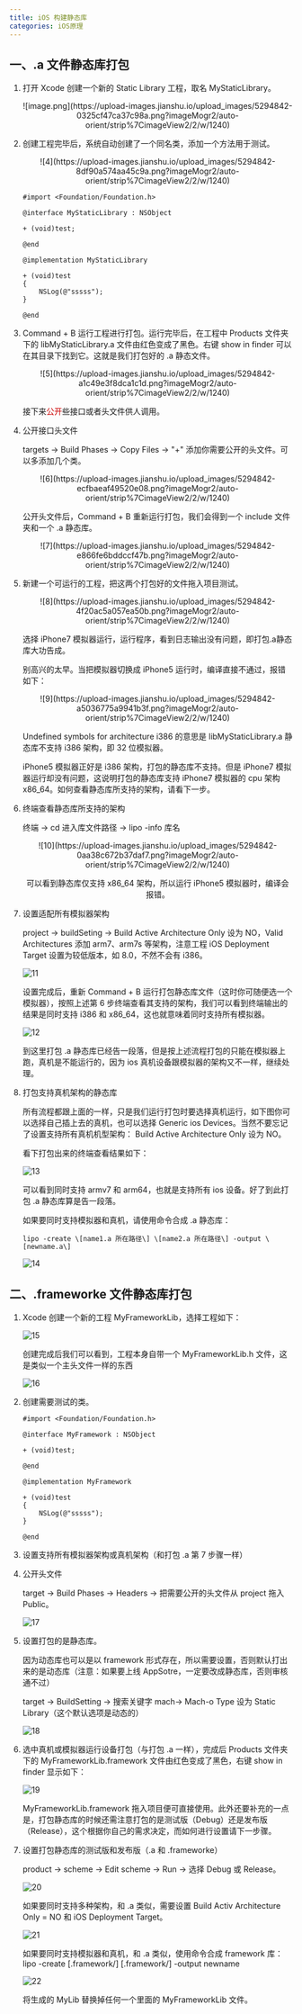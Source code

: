 ```yaml
---
title: iOS 构建静态库
categories: iOS原理
---
```


## 一、.a 文件静态库打包

1. 打开 Xcode 创建一个新的 Static Library 工程，取名 MyStaticLibrary。

	<center>
	![image.png](https://upload-images.jianshu.io/upload_images/5294842-0325cf47ca37c98a.png?imageMogr2/auto-orient/strip%7CimageView2/2/w/1240)
	</center>

2. 创建工程完毕后，系统自动创建了一个同名类，添加一个方法用于测试。

	<center>
	![4](https://upload-images.jianshu.io/upload_images/5294842-8df90a574aa45c9a.png?imageMogr2/auto-orient/strip%7CimageView2/2/w/1240)
	</center>

	```
	#import <Foundation/Foundation.h>
	
	@interface MyStaticLibrary : NSObject
	
	+ (void)test;
	
	@end
	
	@implementation MyStaticLibrary
	
	+ (void)test
	{
	    NSLog(@"sssss");
	}
	
	@end
	```

3. Command + B 运行工程进行打包。运行完毕后，在工程中 Products 文件夹下的 libMyStaticLibrary.a 文件由红色变成了黑色。右键 show in finder 可以在其目录下找到它。这就是我们打包好的 .a 静态文件。

	<center>
	![5](https://upload-images.jianshu.io/upload_images/5294842-a1c49e3f8dca1c1d.png?imageMogr2/auto-orient/strip%7CimageView2/2/w/1240)
	</center>

	接下来<font color=#cc0000>公开</font>些接口或者头文件供人调用。

4. 公开接口头文件

	targets -> Build Phases -> Copy Files -> "+" 添加你需要公开的头文件。可以多添加几个类。
	<center>
	![6](https://upload-images.jianshu.io/upload_images/5294842-ecfbaeaf49520e08.png?imageMogr2/auto-orient/strip%7CimageView2/2/w/1240)
	</center>

	公开头文件后，Command + B 重新运行打包，我们会得到一个 include 文件夹和一个 .a 静态库。
	
	<center>
	![7](https://upload-images.jianshu.io/upload_images/5294842-e866fe6bddccf47b.png?imageMogr2/auto-orient/strip%7CimageView2/2/w/1240)
	</center>

5. 新建一个可运行的工程，把这两个打包好的文件拖入项目测试。

	<center>
	![8](https://upload-images.jianshu.io/upload_images/5294842-4f20ac5a057ea50b.png?imageMogr2/auto-orient/strip%7CimageView2/2/w/1240)
	</center>

	选择 iPhone7 模拟器运行，运行程序，看到日志输出没有问题，即打包.a静态库大功告成。
	
	别高兴的太早。当把模拟器切换成 iPhone5 运行时，编译直接不通过，报错如下：
	
	<center>
	![9](https://upload-images.jianshu.io/upload_images/5294842-a5036775a9941b3f.png?imageMogr2/auto-orient/strip%7CimageView2/2/w/1240)
	</center>
		
	Undefined symbols for architecture i386 的意思是 libMyStaticLibrary.a 静态库不支持 i386 架构，即 32 位模拟器。
	
	iPhone5 模拟器正好是 i386 架构，打包的静态库不支持。但是 iPhone7 模拟器运行却没有问题，这说明打包的静态库支持 iPhone7 模拟器的 cpu 架构 x86\_64。如何查看静态库所支持的架构，请看下一步。

6. 终端查看静态库所支持的架构

	终端 -\> cd 进入库文件路径 -> lipo -info 库名
	
	<center>
	![10](https://upload-images.jianshu.io/upload_images/5294842-0aa38c672b37daf7.png?imageMogr2/auto-orient/strip%7CimageView2/2/w/1240)
	<center>
	
	可以看到静态库仅支持 x86\_64 架构，所以运行 iPhone5 模拟器时，编译会报错。

7. 设置适配所有模拟器架构

	project -> buildSeting -> Build Active Architecture Only 设为 NO，Valid Architectures 添加 arm7、arm7s 等架构，注意工程 iOS Deployment Target 设置为较低版本，如 8.0，不然不会有 i386。
	
	![11](https://upload-images.jianshu.io/upload_images/5294842-b0ae6154bcac8780.png?imageMogr2/auto-orient/strip%7CimageView2/2/w/1240)
	
	设置完成后，重新 Command + B 运行打包静态库文件（这时你可随便选一个模拟器），按照上述第 6 步终端查看其支持的架构，我们可以看到终端输出的结果是同时支持 i386 和 x86_64，这也就意味着同时支持所有模拟器。
	
	![12](https://upload-images.jianshu.io/upload_images/5294842-96d17cd63ccc6b63.png?imageMogr2/auto-orient/strip%7CimageView2/2/w/1240)
	
	到这里打包 .a 静态库已经告一段落，但是按上述流程打包的只能在模拟器上跑，真机是不能运行的，因为 ios 真机设备跟模拟器的架构又不一样，继续处理。

8. 打包支持真机架构的静态库

	所有流程都跟上面的一样，只是我们运行打包时要选择真机运行，如下图你可以选择自己插上去的真机，也可以选择 Generic ios Devices。当然不要忘记了设置支持所有真机机型架构： Build Active Architecture Only 设为 NO。
	
	看下打包出来的终端查看结果如下：
	
	![13](https://upload-images.jianshu.io/upload_images/5294842-fbd399845a26206c.png?imageMogr2/auto-orient/strip%7CimageView2/2/w/1240)
	
	可以看到同时支持 armv7 和 arm64，也就是支持所有 ios 设备。好了到此打包 .a 静态库算是告一段落。
	
	如果要同时支持模拟器和真机，请使用命令合成 .a 静态库：
	
	```
	lipo -create \[name1.a 所在路径\] \[name2.a 所在路径\] -output \[newname.a\]
	```
	
	![14](https://upload-images.jianshu.io/upload_images/5294842-23c07761cdb71163.png?imageMogr2/auto-orient/strip%7CimageView2/2/w/1240)
	
	
	
## 二、.frameworke 文件静态库打包

1. Xcode 创建一个新的工程 MyFrameworkLib，选择工程如下：

	![15](https://upload-images.jianshu.io/upload_images/5294842-513d09f5af9113fd.png?imageMogr2/auto-orient/strip%7CimageView2/2/w/1240)
	
	创建完成后我们可以看到，工程本身自带一个 MyFrameworkLib.h 文件，这是类似一个主头文件一样的东西
	
	![16](https://upload-images.jianshu.io/upload_images/5294842-8f198b178e234f0d.png?imageMogr2/auto-orient/strip%7CimageView2/2/w/1240)

2. 创建需要测试的类。

	```
	#import <Foundation/Foundation.h>
	
	@interface MyFramework : NSObject
	
	+ (void)test;
	
	@end
	
	@implementation MyFramework
	
	+ (void)test
	{
	    NSLog(@"sssss");
	}
	
	@end
	```

3. 设置支持所有模拟器架构或真机架构（和打包 .a 第 7 步骤一样）

4. 公开头文件

	target -> Build Phases -> Headers -> 把需要公开的头文件从 project 拖入 Public。
	
	![17](https://upload-images.jianshu.io/upload_images/5294842-b76eae52a25b3bc8.png?imageMogr2/auto-orient/strip%7CimageView2/2/w/1240)

5. 设置打包的是静态库。

	因为动态库也可以是以 framework 形式存在，所以需要设置，否则默认打出来的是动态库（注意：如果要上线 AppSotre，一定要改成静态库，否则审核通不过）
	
	target -> BuildSetting -> 搜索关键字 mach-> Mach-o Type 设为 Static Library（这个默认选项是动态的）
	
	![18](https://upload-images.jianshu.io/upload_images/5294842-f1177d9ac68f5e8e.png?imageMogr2/auto-orient/strip%7CimageView2/2/w/1240)

6. 选中真机或模拟器运行设备打包（与打包 .a 一样），完成后 Products 文件夹下的 MyFrameworkLib.framework 文件由红色变成了黑色，右键 show in finder 显示如下：

	![19](https://upload-images.jianshu.io/upload_images/5294842-f15f1227e7dff56c.png?imageMogr2/auto-orient/strip%7CimageView2/2/w/1240)
	
	MyFrameworkLib.framework 拖入项目便可直接使用。此外还要补充的一点是，打包静态库的时候还需注意打包的是测试版（Debug）还是发布版（Release），这个根据你自己的需求决定，而如何进行设置请下一步骤。

7. 设置打包静态库的测试版和发布版（.a 和 .frameworke）

	product -> scheme -> Edit scheme -> Run -> 选择 Debug 或 Release。
	
	![20](https://upload-images.jianshu.io/upload_images/5294842-dda92708cab9dae6.png?imageMogr2/auto-orient/strip%7CimageView2/2/w/1240)
	
	如果要同时支持多种架构，和 .a 类似，需要设置 Build Activ Architecture Only = NO 和 iOS Deployment Target。
	
	![21](https://upload-images.jianshu.io/upload_images/5294842-e2eebccf407d08d2.png?imageMogr2/auto-orient/strip%7CimageView2/2/w/1240)
	
	如果要同时支持模拟器和真机，和 .a 类似，使用命令合成 framework 库：lipo -create \[<name1>.framework/<name1>\] \[<name2>.framework/<name2>\] -output newname
	
	![22](https://upload-images.jianshu.io/upload_images/5294842-e22ed06672764395.png?imageMogr2/auto-orient/strip%7CimageView2/2/w/1240)
	
	将生成的 MyLib 替换掉任何一个里面的 MyFrameworkLib 文件。